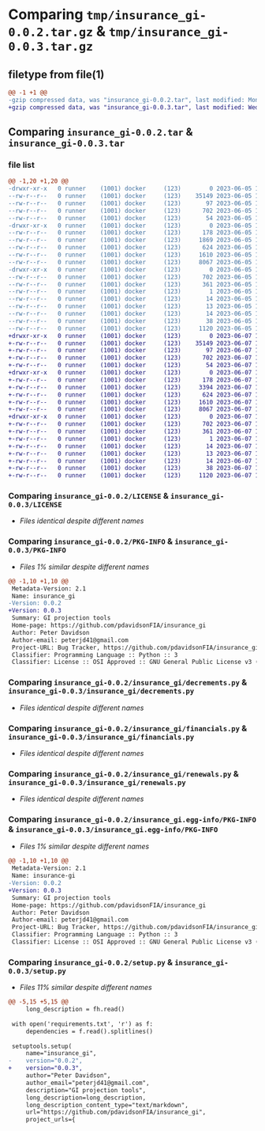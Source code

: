 # Comparing `tmp/insurance_gi-0.0.2.tar.gz` & `tmp/insurance_gi-0.0.3.tar.gz`

## filetype from file(1)

```diff
@@ -1 +1 @@
-gzip compressed data, was "insurance_gi-0.0.2.tar", last modified: Mon Jun  5 16:28:42 2023, max compression
+gzip compressed data, was "insurance_gi-0.0.3.tar", last modified: Wed Jun  7 13:39:11 2023, max compression
```

## Comparing `insurance_gi-0.0.2.tar` & `insurance_gi-0.0.3.tar`

### file list

```diff
@@ -1,20 +1,20 @@
-drwxr-xr-x   0 runner    (1001) docker     (123)        0 2023-06-05 16:28:42.088824 insurance_gi-0.0.2/
--rw-r--r--   0 runner    (1001) docker     (123)    35149 2023-06-05 16:28:32.000000 insurance_gi-0.0.2/LICENSE
--rw-r--r--   0 runner    (1001) docker     (123)       97 2023-06-05 16:28:32.000000 insurance_gi-0.0.2/MANIFEST.in
--rw-r--r--   0 runner    (1001) docker     (123)      702 2023-06-05 16:28:42.088824 insurance_gi-0.0.2/PKG-INFO
--rw-r--r--   0 runner    (1001) docker     (123)       54 2023-06-05 16:28:32.000000 insurance_gi-0.0.2/README.md
-drwxr-xr-x   0 runner    (1001) docker     (123)        0 2023-06-05 16:28:42.088824 insurance_gi-0.0.2/insurance_gi/
--rw-r--r--   0 runner    (1001) docker     (123)      178 2023-06-05 16:28:32.000000 insurance_gi-0.0.2/insurance_gi/__init__.py
--rw-r--r--   0 runner    (1001) docker     (123)     1869 2023-06-05 16:28:32.000000 insurance_gi-0.0.2/insurance_gi/claims.py
--rw-r--r--   0 runner    (1001) docker     (123)      624 2023-06-05 16:28:32.000000 insurance_gi-0.0.2/insurance_gi/decrements.py
--rw-r--r--   0 runner    (1001) docker     (123)     1610 2023-06-05 16:28:32.000000 insurance_gi-0.0.2/insurance_gi/financials.py
--rw-r--r--   0 runner    (1001) docker     (123)     8067 2023-06-05 16:28:32.000000 insurance_gi-0.0.2/insurance_gi/renewals.py
-drwxr-xr-x   0 runner    (1001) docker     (123)        0 2023-06-05 16:28:42.088824 insurance_gi-0.0.2/insurance_gi.egg-info/
--rw-r--r--   0 runner    (1001) docker     (123)      702 2023-06-05 16:28:42.000000 insurance_gi-0.0.2/insurance_gi.egg-info/PKG-INFO
--rw-r--r--   0 runner    (1001) docker     (123)      361 2023-06-05 16:28:42.000000 insurance_gi-0.0.2/insurance_gi.egg-info/SOURCES.txt
--rw-r--r--   0 runner    (1001) docker     (123)        1 2023-06-05 16:28:42.000000 insurance_gi-0.0.2/insurance_gi.egg-info/dependency_links.txt
--rw-r--r--   0 runner    (1001) docker     (123)       14 2023-06-05 16:28:42.000000 insurance_gi-0.0.2/insurance_gi.egg-info/requires.txt
--rw-r--r--   0 runner    (1001) docker     (123)       13 2023-06-05 16:28:42.000000 insurance_gi-0.0.2/insurance_gi.egg-info/top_level.txt
--rw-r--r--   0 runner    (1001) docker     (123)       14 2023-06-05 16:28:32.000000 insurance_gi-0.0.2/requirements.txt
--rw-r--r--   0 runner    (1001) docker     (123)       38 2023-06-05 16:28:42.088824 insurance_gi-0.0.2/setup.cfg
--rw-r--r--   0 runner    (1001) docker     (123)     1120 2023-06-05 16:28:32.000000 insurance_gi-0.0.2/setup.py
+drwxr-xr-x   0 runner    (1001) docker     (123)        0 2023-06-07 13:39:11.103315 insurance_gi-0.0.3/
+-rw-r--r--   0 runner    (1001) docker     (123)    35149 2023-06-07 13:38:59.000000 insurance_gi-0.0.3/LICENSE
+-rw-r--r--   0 runner    (1001) docker     (123)       97 2023-06-07 13:38:59.000000 insurance_gi-0.0.3/MANIFEST.in
+-rw-r--r--   0 runner    (1001) docker     (123)      702 2023-06-07 13:39:11.103315 insurance_gi-0.0.3/PKG-INFO
+-rw-r--r--   0 runner    (1001) docker     (123)       54 2023-06-07 13:38:59.000000 insurance_gi-0.0.3/README.md
+drwxr-xr-x   0 runner    (1001) docker     (123)        0 2023-06-07 13:39:11.103315 insurance_gi-0.0.3/insurance_gi/
+-rw-r--r--   0 runner    (1001) docker     (123)      178 2023-06-07 13:38:59.000000 insurance_gi-0.0.3/insurance_gi/__init__.py
+-rw-r--r--   0 runner    (1001) docker     (123)     3394 2023-06-07 13:38:59.000000 insurance_gi-0.0.3/insurance_gi/claims.py
+-rw-r--r--   0 runner    (1001) docker     (123)      624 2023-06-07 13:38:59.000000 insurance_gi-0.0.3/insurance_gi/decrements.py
+-rw-r--r--   0 runner    (1001) docker     (123)     1610 2023-06-07 13:38:59.000000 insurance_gi-0.0.3/insurance_gi/financials.py
+-rw-r--r--   0 runner    (1001) docker     (123)     8067 2023-06-07 13:38:59.000000 insurance_gi-0.0.3/insurance_gi/renewals.py
+drwxr-xr-x   0 runner    (1001) docker     (123)        0 2023-06-07 13:39:11.103315 insurance_gi-0.0.3/insurance_gi.egg-info/
+-rw-r--r--   0 runner    (1001) docker     (123)      702 2023-06-07 13:39:11.000000 insurance_gi-0.0.3/insurance_gi.egg-info/PKG-INFO
+-rw-r--r--   0 runner    (1001) docker     (123)      361 2023-06-07 13:39:11.000000 insurance_gi-0.0.3/insurance_gi.egg-info/SOURCES.txt
+-rw-r--r--   0 runner    (1001) docker     (123)        1 2023-06-07 13:39:11.000000 insurance_gi-0.0.3/insurance_gi.egg-info/dependency_links.txt
+-rw-r--r--   0 runner    (1001) docker     (123)       14 2023-06-07 13:39:11.000000 insurance_gi-0.0.3/insurance_gi.egg-info/requires.txt
+-rw-r--r--   0 runner    (1001) docker     (123)       13 2023-06-07 13:39:11.000000 insurance_gi-0.0.3/insurance_gi.egg-info/top_level.txt
+-rw-r--r--   0 runner    (1001) docker     (123)       14 2023-06-07 13:38:59.000000 insurance_gi-0.0.3/requirements.txt
+-rw-r--r--   0 runner    (1001) docker     (123)       38 2023-06-07 13:39:11.103315 insurance_gi-0.0.3/setup.cfg
+-rw-r--r--   0 runner    (1001) docker     (123)     1120 2023-06-07 13:38:59.000000 insurance_gi-0.0.3/setup.py
```

### Comparing `insurance_gi-0.0.2/LICENSE` & `insurance_gi-0.0.3/LICENSE`

 * *Files identical despite different names*

### Comparing `insurance_gi-0.0.2/PKG-INFO` & `insurance_gi-0.0.3/PKG-INFO`

 * *Files 1% similar despite different names*

```diff
@@ -1,10 +1,10 @@
 Metadata-Version: 2.1
 Name: insurance_gi
-Version: 0.0.2
+Version: 0.0.3
 Summary: GI projection tools
 Home-page: https://github.com/pdavidsonFIA/insurance_gi
 Author: Peter Davidson
 Author-email: peterjd41@gmail.com
 Project-URL: Bug Tracker, https://github.com/pdavidsonFIA/insurance_gi/issues
 Classifier: Programming Language :: Python :: 3
 Classifier: License :: OSI Approved :: GNU General Public License v3 (GPLv3)
```

### Comparing `insurance_gi-0.0.2/insurance_gi/decrements.py` & `insurance_gi-0.0.3/insurance_gi/decrements.py`

 * *Files identical despite different names*

### Comparing `insurance_gi-0.0.2/insurance_gi/financials.py` & `insurance_gi-0.0.3/insurance_gi/financials.py`

 * *Files identical despite different names*

### Comparing `insurance_gi-0.0.2/insurance_gi/renewals.py` & `insurance_gi-0.0.3/insurance_gi/renewals.py`

 * *Files identical despite different names*

### Comparing `insurance_gi-0.0.2/insurance_gi.egg-info/PKG-INFO` & `insurance_gi-0.0.3/insurance_gi.egg-info/PKG-INFO`

 * *Files 1% similar despite different names*

```diff
@@ -1,10 +1,10 @@
 Metadata-Version: 2.1
 Name: insurance-gi
-Version: 0.0.2
+Version: 0.0.3
 Summary: GI projection tools
 Home-page: https://github.com/pdavidsonFIA/insurance_gi
 Author: Peter Davidson
 Author-email: peterjd41@gmail.com
 Project-URL: Bug Tracker, https://github.com/pdavidsonFIA/insurance_gi/issues
 Classifier: Programming Language :: Python :: 3
 Classifier: License :: OSI Approved :: GNU General Public License v3 (GPLv3)
```

### Comparing `insurance_gi-0.0.2/setup.py` & `insurance_gi-0.0.3/setup.py`

 * *Files 11% similar despite different names*

```diff
@@ -5,15 +5,15 @@
     long_description = fh.read()
 
 with open('requirements.txt', 'r') as f:
     dependencies = f.read().splitlines()
 
 setuptools.setup(
     name="insurance_gi",
-    version="0.0.2",
+    version="0.0.3",
     author="Peter Davidson",
     author_email="peterjd41@gmail.com",
     description="GI projection tools",
     long_description=long_description,
     long_description_content_type="text/markdown",
     url="https://github.com/pdavidsonFIA/insurance_gi",
     project_urls={
```

